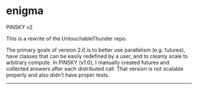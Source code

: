 # enigma
PINSKY v2

This is a rewrite of the UntouchableThunder repo. 

The primary goals of version 2.0 is to better use parallelism (e.g. futures), have classes that can be easily redefined 
by a user, and to cleanly scale to arbitrary compute. 
In PINSKY (v1.0), I manually created futures and collected answers after each distributed call.
That version is not scalable properly and also didn't have proper tests. 

----  

